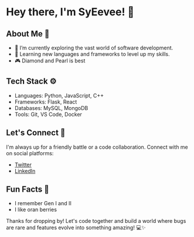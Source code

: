 # Hey there, I'm SyEevee! 🌟

## About Me 🚀

- 🔭 I’m currently exploring the vast world of software development.
- 🌱 Learning new languages and frameworks to level up my skills.
- 🎮 Diamond and Pearl is best

## Tech Stack ⚙️

- Languages: Python, JavaScript, C++
- Frameworks: Flask, React
- Databases: MySQL, MongoDB
- Tools: Git, VS Code, Docker

## Let's Connect 🤝

I'm always up for a friendly battle or a code collaboration. Connect with me on social platforms:

- [Twitter](https://twitter.com/SyEevee)
- [LinkedIn](https://www.linkedin.com/in/syeevee/)

## Fun Facts 🎉

- I remember Gen I and II
- I like oran berries

Thanks for dropping by! Let's code together and build a world where bugs are rare and features evolve into something amazing! 💻✨
